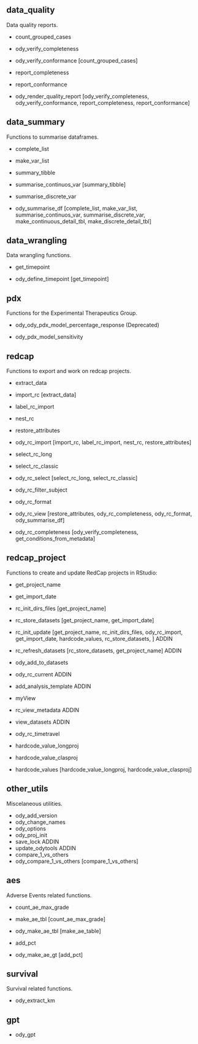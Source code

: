 ## **data_quality**

Data quality reports.

-   count_grouped_cases

-   ody_verify_completeness

-   ody_verify_conformance [count_grouped_cases]

-   report_completeness

-   report_conformance

-   ody_render_quality_report [ody_verify_completeness, ody_verify_conformance, report_completeness, report_conformance]

## **data_summary**

Functions to summarise dataframes.

-   complete_list

-   make_var_list

-   summary_tibble

-   summarise_continuos_var [summary_tibble]

-   summarise_discrete_var

-   ody_summarise_df [complete_list, make_var_list, summarise_continuos_var, summarise_discrete_var, make_continuous_detail_tbl, make_discrete_detail_tbl]

## **data_wrangling**

Data wrangling functions.

-   get_timepoint

-   ody_define_timepoint [get_timepoint]

## **pdx**

Functions for the Experimental Therapeutics Group.

-   ody_ody_pdx_model_percentage_response (Deprecated)

-   ody_pdx_model_sensitivity

## **redcap**

Functions to export and work on redcap projects.

-   extract_data

-   import_rc [extract_data]

-   label_rc_import

-   nest_rc

-   restore_attributes

-   ody_rc_import [import_rc, label_rc_import, nest_rc, restore_attributes]

-   select_rc_long

-   select_rc_classic

-   ody_rc_select [select_rc_long, select_rc_classic]

-   ody_rc_filter_subject

-   ody_rc_format

-   ody_rc_view [restore_attributes, ody_rc_completeness, ody_rc_format, ody_summarise_df]

-   ody_rc_completeness [ody_verify_completeness, get_conditions_from_metadata]

## redcap_project

Functions to create and update RedCap projects in RStudio:

-   get_project_name

-   get_import_date

-   rc_init_dirs_files [get_project_name]

-   rc_store_datasets [get_project_name, get_import_date]

-   rc_init_update [get_project_name, rc_init_dirs_files, ody_rc_import, get_import_date, hardcode_values, rc_store_datasets, ] ADDIN

-   rc_refresh_datasets [rc_store_datasets, get_project_name] ADDIN

-   ody_add_to_datasets

-   ody_rc_current ADDIN

-   add_analysis_template ADDIN

-   myView

-   rc_view_metadata ADDIN

-   view_datasets ADDIN

-   ody_rc_timetravel

-   hardcode_value_longproj

-   hardcode_value_clasproj

-   hardcode_values [hardcode_value_longproj, hardcode_value_clasproj]

## **other_utils**

Miscelaneous utilities.

-   ody_add_version
-   ody_change_names
-   ody_options
-   ody_proj_init
-   save_lock ADDIN
-   update_odytools ADDIN
-   compare_1_vs_others
-   ody_compare_1_vs_others [compare_1_vs_others]

## **aes**

Adverse Events related functions.

-   count_ae_max_grade

-   make_ae_tbl [count_ae_max_grade]

-   ody_make_ae_tbl [make_ae_table]

-   add_pct

-   ody_make_ae_gt [add_pct]

## **survival**

Survival related functions.

-   ody_extract_km

## gpt

-   ody_gpt
